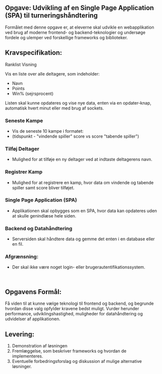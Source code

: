 ## Opgave: Udvikling af en Single Page Application (SPA) til turneringshåndtering

Formålet med denne opgave er, at eleverne skal udvikle en webapplikation ved brug af moderne frontend- og backend-teknologier og undersøge fordele og ulemper ved forskellige frameworks og biblioteker.
<br>
## Kravspecifikation:
Ranklist Visning

Vis en liste over alle deltagere, som indeholder:
- Navn
- Points
- Win% (sejrsprocent)
  
Listen skal kunne opdateres og vise nye data, enten via en opdater-knap, automatisk hvert minut eller med brug af sockets.

### Seneste Kampe
- Vis de seneste 10 kampe i formatet:
- (tidspunkt - "vindende spiller" score vs score "tabende spiller")

### Tilføj Deltager
- Mulighed for at tilføje en ny deltager ved at indtaste deltagerens navn.

### Registrer Kamp
- Mulighed for at registrere en kamp, hvor data om vindende og tabende spiller samt score bliver tilføjet.

### Single Page Application (SPA)
- Applikationen skal opbygges som en SPA, hvor data kan opdateres uden at skulle genindlæse hele siden.

### Backend og Datahåndtering
- Serversiden skal håndtere data og gemme det enten i en database eller en fil.

### Afgrænsning:
- Der skal ikke være noget login- eller brugerautentifikationssystem.

<br>

## Opgavens Formål:
Få viden til at kunne vælge teknologi til frontend og backend, og begrunde hvordan disse valg opfylder kravene bedst muligt. Vurder herunder performance, udviklingshastighed, muligheder for datahåndtering og udvidelser af applikationen.

## Levering:

1. Demonstration af løsningen
2. Fremlæggelse, som beskriver frameworks og hvordan de implementeres.
3. Eventuelle forbedringsforslag og diskussion af mulige alternative løsninger.